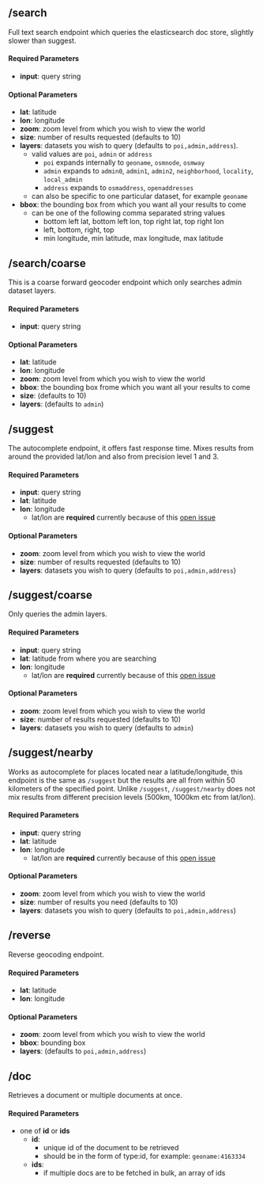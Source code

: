 ## /search

Full text search endpoint which queries the elasticsearch doc store, slightly slower than suggest.

#### Required Parameters
* **input**: query string

#### Optional Parameters
* **lat**: latitude
* **lon**: longitude
* **zoom**: zoom level from which you wish to view the world
* **size**: number of results requested (defaults to 10)
* **layers**: datasets you wish to query (defaults to ```poi,admin,address```). 
  * valid values are ```poi```, ```admin``` or ```address``` 
    * ```poi``` expands internally to ```geoname```, ```osmnode```, ```osmway``` 
    * ```admin``` expands to ```admin0```, ```admin1```, ```admin2```, ```neighborhood```, ```locality```, ```local_admin```
    * ```address``` expands to ```osmaddress```, ```openaddresses```
  * can also be specific to one particular dataset, for example ```geoname```
* **bbox**: the bounding box from which you want all your results to come
  * can be one of the following comma separated string values
    * bottom left lat, bottom left lon, top right lat, top right lon
    * left, bottom, right, top
    * min longitude, min latitude, max longitude, max latitude 


## /search/coarse

This is a coarse forward geocoder endpoint which only searches admin dataset layers.

#### Required Parameters
* **input**: query string

#### Optional Parameters
* **lat**: latitude
* **lon**: longitude
* **zoom**: zoom level from which you wish to view the world
* **bbox**: the bounding box frome which you want all your results to come
* **size**: (defaults to 10)
* **layers**: (defaults to ```admin```)


## /suggest

The autocomplete endpoint, it offers fast response time. Mixes results from around the provided lat/lon and also from precision level 1 and 3.

#### Required Parameters
* **input**: query string
* **lat**: latitude
* **lon**: longitude
  * lat/lon are **required** currently because of this [open issue](https://github.com/elasticsearch/elasticsearch/issues/6444)

#### Optional Parameters
* **zoom**: zoom level from which you wish to view the world
* **size**: number of results requested (defaults to 10)
* **layers**: datasets you wish to query (defaults to ```poi,admin,address```)


## /suggest/coarse

Only queries the admin layers.

#### Required Parameters
* **input**: query string
* **lat**: latitude from where you are searching
* **lon**: longitude
  * lat/lon are **required** currently because of this [open issue](https://github.com/elasticsearch/elasticsearch/issues/6444)

#### Optional Parameters
* **zoom**: zoom level from which you wish to view the world
* **size**: number of results requested (defaults to 10)
* **layers**: datasets you wish to query (defaults to ```admin```)


## /suggest/nearby

Works as autocomplete for places located near a latitude/longitude, this endpoint is the same as ```/suggest``` but the results are all from within 50 kilometers of the specified point.  Unlike ```/suggest```, ```/suggest/nearby``` does not mix results from different precision levels (500km, 1000km etc from lat/lon).

#### Required Parameters
* **input**: query string
* **lat**: latitude
* **lon**: longitude
  * lat/lon are **required** currently because of this [open issue](https://github.com/elasticsearch/elasticsearch/issues/6444)

#### Optional Parameters
* **zoom**: zoom level from which you wish to view the world
* **size**: number of results you need (defaults to 10)
* **layers**: datasets you wish to query (defaults to ```poi,admin,address```)


## /reverse

Reverse geocoding endpoint.

#### Required Parameters
* **lat**: latitude
* **lon**: longitude

#### Optional Parameters
* **zoom**: zoom level from which you wish to view the world
* **bbox**: bounding box
* **layers**: (defaults to ```poi,admin,address```)


## /doc

Retrieves a document or multiple documents at once.

#### Required Parameters
* one of **id** or **ids**
  * **id**:
    * unique id of the document to be retrieved
    * should be in the form of type:id, for example: ```geoname:4163334```
  * **ids**:
    * if multiple docs are to be fetched in bulk, an array of ids
